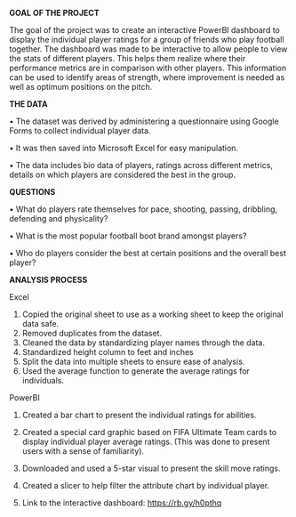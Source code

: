 **GOAL OF THE PROJECT**

The goal of the project was to create an interactive PowerBI dashboard to display the individual player ratings for a group of friends who play football together. The dashboard was made to be interactive to allow people to view the stats of different players. This helps them realize where their performance metrics are in comparison with other players. This information can be used to identify areas of strength, where improvement is needed as well as optimum positions on the pitch.


**THE DATA**

•	The dataset was derived by administering a questionnaire using Google Forms to collect individual player data. 

•	It was then saved into Microsoft Excel for easy manipulation.

•	The data includes bio data of players, ratings across different metrics, details on which players are considered the best in the group. 

**QUESTIONS**

•	What do players rate themselves for pace, shooting, passing, dribbling, defending and physicality?

•	What is the most popular football boot brand amongst players?

•	Who do players consider the best at certain positions and the overall best player?


**ANALYSIS PROCESS**

Excel

1.	Copied the original sheet to use as a working sheet to keep the original data safe. 
2.	Removed duplicates from the dataset.
3.	Cleaned the data by standardizing player names through the data.
4.	Standardized height column to feet and inches
5.	Split the data into multiple sheets to ensure ease of analysis.
6.	 Used the average function to generate the average ratings for individuals.

PowerBI

1.	Created a bar chart to present the individual ratings for abilities.
2.	Created a special card graphic based on FIFA Ultimate Team cards to display individual player average ratings. (This was done to present users with a sense of familiarity).
3.	Downloaded and used a 5-star visual to present the skill move ratings.
4.	Created a slicer to help filter the attribute chart by individual player.

5.	Link to the interactive dashboard: https://rb.gy/h0pthq

